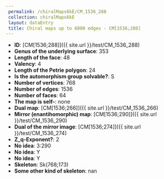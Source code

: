 ```yaml
--- 
 permalink: /chiralMaps6kE/CM_1536_288 
 collection: chiralMaps6kE
 layout: dataEntry
 title: Chiral maps up to 6000 edges - CM[1536;288]
---
```


- **ID**: [CM[1536;288]]({{ site.url }}/test/CM_1536_288)
- **Genus of the underlying surface**: 353
- **Length of the face**: 48
- **Valency**: 4
- **Length of the Petrie polygon**: 24
- **Is the automorphism group solvable?**: S
- **Number of vertices**: 768
- **Number of edges**: 1536
- **Number of faces**: 64
- **The map is self-**: none
- **Dual map**: [CM[1536;266]]({{ site.url }}/test/CM_1536_266)
- **Mirror (enantihomorphic) map**: [CM[1536;290]]({{ site.url }}/test/CM_1536_290)
- **Dual of the mirror image**: [CM[1536;274]]({{ site.url }}/test/CM_1536_274)
- **Z_q-Exponent?**: 2
- **No idea**:  3:290
- **No idea**: Y
- **No idea**: Y
- **Skeleton**: Sk(768;173)
- **Some other kind of skeleton**: nan
